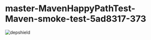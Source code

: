 # master-MavenHappyPathTest-Maven-smoke-test-5ad8317-373

![depshield](https://depshield.sonatype.org/badges/depshield-prod/master-MavenHappyPathTest-Maven-smoke-test-5ad8317-373/depshield.svg)